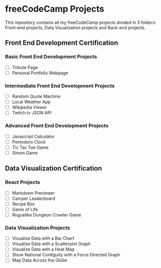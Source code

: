 # freeCodeCamp Projects

This repository contains all my freeCodeCamp projects divided in 3 folders: Front-end projects, Data Visualization projects and Back-end projects.

## Front End Development Certification 

### Basic Front End Development Projects

- [ ] Tribute Page
- [ ] Personal Portfolio Webpage

### Intermediate Front End Development Projects 

- [ ] Random Quote Machine
- [ ] Local Weather App
- [ ] Wikipedia Viewer
- [ ] Twitch.tv JSON API 

### Advanced Front End Development Projects 

- [ ] Javascript Calculator
- [ ] Pomodoro Clock
- [ ] Tic Tac Toe Game 
- [ ] Simon Game 

## Data Visualization Certification 

### React Projects

- [ ] Markdown Previewer 
- [ ] Camper Leaderboard
- [ ] Recipe Box
- [ ] Game of Life
- [ ] Roguelike Dungeon Crawler Game 

### Data Visualization Projects

- [ ] Visualize Data with a Bar Chart 
- [ ] Visualize Data with a Scatterplot Graph
- [ ] Visualize Data with a Heat Map
- [ ] Show National Contiguity with a Force Directed Graph
- [ ] Map Data Across the Globe 
